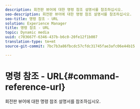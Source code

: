 ```yaml
---
description: 회전판 뷰어에 대한 명령 참조 설명서를 참조하십시오.
seo-description: 회전판 뷰어에 대한 명령 참조 설명서를 참조하십시오.
seo-title: 명령 참조 - URL
solution: Experience Manager
title: 명령 참조 - URL
topic: Dynamic media
uuid: c703667f-6346-437b-b6c0-20fe12f1b007
translation-type: tm+mt
source-git-commit: 7bc7b3a86fbcdc57cfdc31745fae3afc06e44b15

---
```



# 명령 참조 - URL{#command-reference-url}

회전판 뷰어에 대한 명령 참조 설명서를 참조하십시오.

